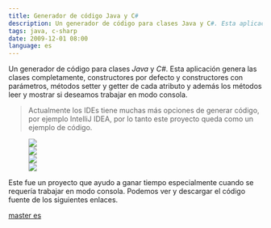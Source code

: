 ```yaml
---
title: Generador de código Java y C#
description: Un generador de código para clases Java y C#. Esta aplicación genera las clases completamente, constructores por defecto y constructores con parámetros, métodos setter y getter de cada atributo y además los métodos leer y mostrar si deseamos trabajar en modo consola.
tags: java, c-sharp
date: 2009-12-01 08:00
language: es
---
```


Un generador de código para clases _Java_ y _C#_. Esta aplicación genera las clases completamente, constructores por defecto y constructores con parámetros, métodos setter y getter de cada atributo y además los métodos leer y mostrar si deseamos trabajar en modo consola.

> Actualmente los IDEs tiene muchas más opciones de generar código, por ejemplo IntelliJ IDEA, por lo tanto este proyecto queda como un ejemplo de código.

<figure class="kg-card kg-gallery-card kg-width-wide">
    <div class="kg-gallery-container">
        <div class="kg-gallery-row">
            <div class="kg-gallery-image">
                <img src="https://user-images.githubusercontent.com/1444991/27011907-5719a884-4e94-11e7-8d37-4565f522b270.png">
            </div>
            <div class="kg-gallery-image">
                <img src="https://user-images.githubusercontent.com/1444991/27011906-57180b1e-4e94-11e7-98af-6eaedf83aa39.png">
            </div>
        </div>
        <div class="kg-gallery-row">
            <div class="kg-gallery-image">
                <img src="https://user-images.githubusercontent.com/1444991/27011904-5714429a-4e94-11e7-9b8e-e8e35976b272.png">
            </div>
            <div class="kg-gallery-image">
                <img src="https://user-images.githubusercontent.com/1444991/27011905-57164ed2-4e94-11e7-9190-cbf2ea80960c.png">
            </div>
        </div>
    </div>
</figure>

Este fue un proyecto que ayudo a ganar tiempo especialmente cuando se requería trabajar en modo consola. Podemos ver y descargar el código fuente de los siguientes enlaces.

[master es](https://github.com/alvareztech/GeneradorDeClases)
